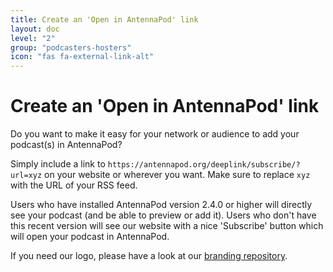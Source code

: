 ```yaml
---
title: Create an 'Open in AntennaPod' link
layout: doc
level: "2"
group: "podcasters-hosters"
icon: "fas fa-external-link-alt"
---
```


# Create an 'Open in AntennaPod' link

Do you want to make it easy for your network or audience to add your podcast(s) in AntennaPod?

Simply include a link to `https://antennapod.org/deeplink/subscribe/?url=xyz` on your website or wherever you want. Make sure to replace `xyz` with the URL of your RSS feed.

Users who have installed AntennaPod version 2.4.0 or higher will directly see your podcast (and be able to preview or add it). Users who don't have this recent version will see our website with a nice 'Subscribe' button which will open your podcast in AntennaPod.

If you need our logo, please have a look at our [branding repository](https://github.com/AntennaPod/branding).
